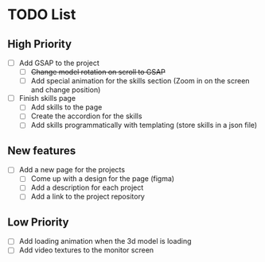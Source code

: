 # TODO List

## High Priority
- [ ] Add GSAP to the project
  - [ ] ~~Change model rotation on scroll to GSAP~~
  - [ ] Add special animation for the skills section (Zoom in on the screen and change position)
- [ ] Finish skills page
  - [ ] Add skills to the page
  - [ ] Create the accordion for the skills
  - [ ] Add skills programmatically with templating (store skills in a json file)

## New features
- [ ] Add a new page for the projects
  - [ ] Come up with a design for the page (figma)
  - [ ] Add a description for each project
  - [ ] Add a link to the project repository

## Low Priority
- [ ] Add loading animation when the 3d model is loading
- [ ] Add video textures to the monitor screen
